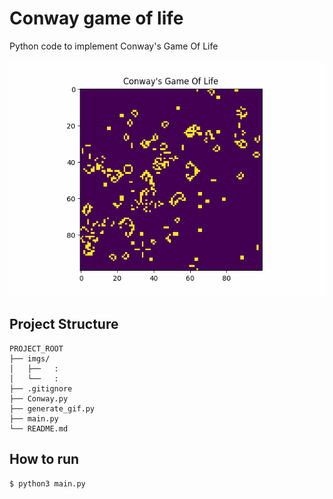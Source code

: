 # Conway game of life

Python code to implement Conway's Game Of Life

![](imgs/conway.gif)

## Project Structure
```
PROJECT_ROOT
├── imgs/
│   ├──   :
│   └──   :
├── .gitignore
├── Conway.py
├── generate_gif.py
├── main.py
└── README.md
```

## How to run
```shell
$ python3 main.py
```